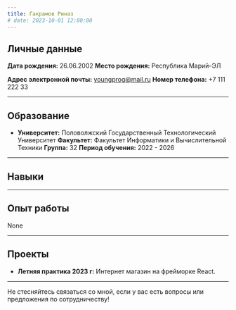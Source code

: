 ```yaml
---
title: Гакрамов Риназ
# date: 2023-10-01 12:00:00
---
```


## Личные данные
**Дата рождения:** 26.06.2002
**Место рождения:** Республика Марий-ЭЛ

**Адрес электронной почты:** youngprog@mail.ru
**Номер телефона:** +7 111 222 33


---

## Образование

- **Университет:** Половолжский Государственный Технологический Университет 
**Факультет:** Факультет Информатики и Вычислительной Техники
**Группа:** 32
**Период обучения:** 2022 - 2026

---

## Навыки

---

## Опыт работы

None

---

## Проекты

- **Летняя практика 2023 г:** Интернет магазин на фрейморке React.
<!-- - **Проект 2:** [Описание проекта] -->
---
<!-- 
## Контакты

- **Email:** [Ваш email]
- **Telegram:** [Ваш Telegram]
- **GitHub:** [Ваш GitHub профиль]

--- -->

Не стесняйтесь связаться со мной, если у вас есть вопросы или предложения по сотрудничеству!